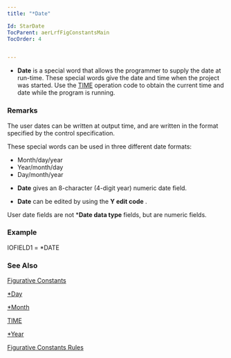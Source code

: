 ```yaml
---
title: "*Date"

Id: StarDate
TocParent: aerLrfFigConstantsMain
TocOrder: 4


---
```


* **Date** is a special word that allows the programmer to supply the date at run-time. These special words give the date and time when the project was started. Use the [TIME](TIME.html) operation code to obtain the current time and date while the program is running. 

### Remarks
The user dates can be written at output time, and are written in the format specified by the control specification. 

These special words can be used in three different date formats: 

- Month/day/year
- Year/month/day
- Day/month/year

* **Date** gives an 8-character (4-digit year) numeric date field. 

* **Date** can be edited by using the **Y edit code** . 

User date fields are not ***Date data type** fields, but are numeric fields. 

### Example
IOFIELD1 = *DATE 

### See Also
[Figurative Constants](aerLrfFigConstantsMain.html)

[*Day](StarDay.html)

[*Month](StarMonth.html)

[TIME](TIME.html)

[*Year](StarYear.html)

[Figurative Constants Rules](Fig_Constants_Rules.html) 
